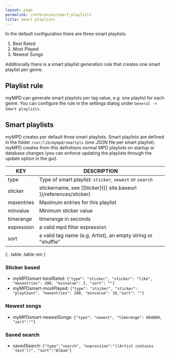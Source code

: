 ```yaml
---
layout: page
permalink: /references/smart-playlists
title: Smart playlists
---
```


In the default configuration there are three smart playlists:

 1. Best Rated
 2. Most Played
 3. Newest Songs

Additionally there is a smart playlist generation rule that creates one smart playlist per genre.

## Playlist rule

myMPD can generate smart playlists per tag value, e.g. one playlist for each genre. You can configure the rule in the settings dialog under `General -> Smart playlists`.

## Smart playlists

myMPD creates per default three smart playlists. Smart playlists are defined in the folder `/var/lib/mympd/smartpls` (one JSON file per smart playlist). myMPD creates from this definitions normal MPD playlists on startup or database changes (you can enforce updating the playlists through the update option in the gui).

| KEY | DESCRIPTION |
| --- | ----------- |
| type | Type of smart playlist: `sticker`, `newest` or `search` |
| sticker | stickername, see [Sticker]({{ site.baseurl }}/references/sticker) |
| maxentries | Maximum entries for this playlist |
| minvalue | Minimum sticker value |
| timerange | timerange in seconds |
| expression | a valid mpd filter expression |
| sort | a valid tag name (e.g. Artist), an empty string or "shuffle" |
{: .table .table-sm }

### Sticker based

 - myMPDsmart-bestRated: `{"type": "sticker", "sticker": "like", "maxentries": 200, "minvalue": 2, "sort": ""}`
 - myMPDsmart-mostPlayed: `{"type": "sticker", "sticker": "playCount", "maxentries": 200, "minvalue": 10,"sort": ""}`

### Newest songs

 - myMPDsmart-newestSongs: `{"type": "newest", "timerange": 604800, "sort":""}`

### Saved search

 - savedSearch: `{"type":"search", "expression":"((Artist contains 'test'))", "sort":"Album"}`
